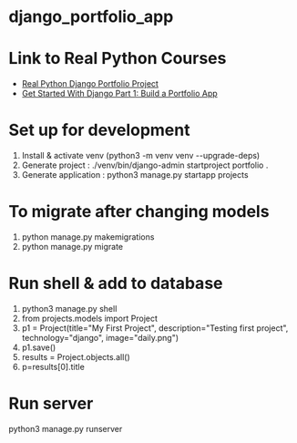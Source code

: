 # django_portfolio_app

# Link to Real Python Courses
- [Real Python Django Portfolio Project](https://realpython.com/courses/django-portfolio-project/)  
- [Get Started With Django Part 1: Build a Portfolio App](https://realpython.com/get-started-with-django-1/)
# Set up for development
1. Install & activate venv (python3 -m venv venv --upgrade-deps)
2. Generate project : ./venv/bin/django-admin startproject portfolio .  
3. Generate application : python3 manage.py startapp projects

# To migrate after changing models
1. python manage.py makemigrations
2. python manage.py migrate

# Run shell & add to database
1. python3 manage.py shell
2. from projects.models import Project
3. p1 = Project(title="My First Project", description="Testing first project", technology="django", image="daily.png")
4. p1.save()
5. results = Project.objects.all()
6. p=results[0].title

# Run server
python3 manage.py runserver  


